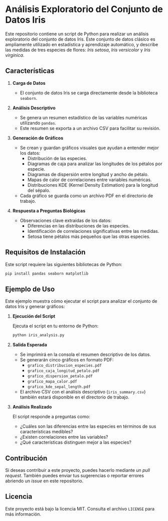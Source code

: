 # Análisis Exploratorio del Conjunto de Datos Iris

Este repositorio contiene un script de Python para realizar un análisis exploratorio del conjunto de datos Iris. Este conjunto de datos clásico es ampliamente utilizado en estadística y aprendizaje automático, y describe las medidas de tres especies de flores: *Iris setosa*, *Iris versicolor* y *Iris virginica*.

## Características

1. **Carga de Datos**
   - El conjunto de datos Iris se carga directamente desde la biblioteca `seaborn`.

2. **Análisis Descriptivo**
   - Se genera un resumen estadístico de las variables numéricas utilizando `pandas`.
   - Este resumen se exporta a un archivo CSV para facilitar su revisión.

3. **Generación de Gráficos**
   - Se crean y guardan gráficos visuales que ayudan a entender mejor los datos:
     - Distribución de las especies.
     - Diagramas de caja para analizar las longitudes de los pétalos por especie.
     - Diagramas de dispersión entre longitud y ancho de pétalo.
     - Mapas de calor de correlaciones entre variables numéricas.
     - Distribuciones KDE (Kernel Density Estimation) para la longitud del sépalo.
   - Cada gráfico se guarda como un archivo PDF en el directorio de trabajo.

4. **Respuesta a Preguntas Biológicas**
   - Observaciones clave extraídas de los datos:
     - Diferencias en las distribuciones de las especies.
     - Identificación de correlaciones significativas entre las medidas.
     - Setosa tiene pétalos más pequeños que las otras especies.

## Requisitos de Instalación

Este script requiere las siguientes bibliotecas de Python:

```bash
pip install pandas seaborn matplotlib
```

## Ejemplo de Uso

Este ejemplo muestra cómo ejecutar el script para analizar el conjunto de datos Iris y generar gráficos:

1. **Ejecución del Script**

   Ejecuta el script en tu entorno de Python:

   ```bash
   python iris_analysis.py
   ```

2. **Salida Esperada**

   - Se imprimirá en la consola el resumen descriptivo de los datos.
   - Se generarán cinco gráficos en formato PDF:
     - `grafico_distribucion_especies.pdf`
     - `grafico_caja_longitud_petalo.pdf`
     - `grafico_dispersion_petalo.pdf`
     - `grafico_mapa_calor.pdf`
     - `grafico_kde_sepal_length.pdf`
   - El archivo CSV con el análisis descriptivo (`iris_summary.csv`) también estará disponible en el directorio de trabajo.

3. **Análisis Realizado**

   El script responde a preguntas como:
   - ¿Cuáles son las diferencias entre las especies en términos de sus características medibles?
   - ¿Existen correlaciones entre las variables?
   - ¿Qué características distinguen mejor a las especies?

## Contribución

Si deseas contribuir a este proyecto, puedes hacerlo mediante un *pull request*. También puedes enviar tus sugerencias o reportar errores abriendo un *issue* en este repositorio.

## Licencia

Este proyecto está bajo la licencia MIT. Consulta el archivo `LICENSE` para más información.

